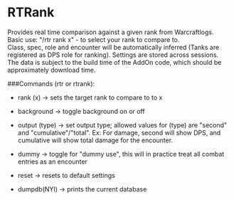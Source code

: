 # RTRank
Provides real time comparison against a given rank from Warcraftlogs.   
Basic use: "/rtr rank x" - to select your rank to compare to.  
Class, spec, role and encounter will be automatically inferred (Tanks are registered as DPS role for ranking).
Settings are stored across sessions.  
The data is subject to the build time of the AddOn code, which should be approximately download time.

###Commands (rtr or rtrank):  
* rank (x) -> sets the target rank to compare to to x
* background -> toggle background on or off
* output (type) -> set output type; allowed values for (type) are "second" and "cumulative"/"total". Ex: For damage, second will show DPS, and cumulative will show total damage for the encounter.

* dummy -> toggle for "dummy use", this will in practice treat all combat entries as an encounter
* reset -> resets to default settings
* dumpdb(NYI)  -> prints the current database